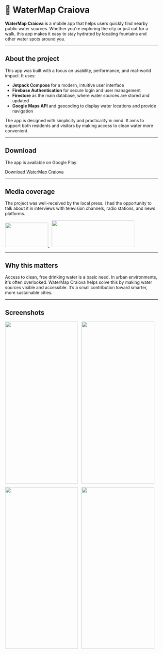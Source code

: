 # 🚰 WaterMap Craiova

**WaterMap Craiova** is a mobile app that helps users quickly find nearby public water sources. Whether you're exploring the city or just out for a walk, this app makes it easy to stay hydrated by locating fountains and other water spots around you.

---

## About the project

This app was built with a focus on usability, performance, and real-world impact. It uses:

* **Jetpack Compose** for a modern, intuitive user interface
* **Firebase Authentication** for secure login and user management
* **Firestore** as the main database, where water sources are stored and updated
* **Google Maps API** and geocoding to display water locations and provide navigation

The app is designed with simplicity and practicality in mind. It aims to support both residents and visitors by making access to clean water more convenient.

---

## Download

The app is available on Google Play:

[Download WaterMap Craiova](https://play.google.com/store/apps/details?id=com.app.water4craiova)

---

## Media coverage

The project was well-received by the local press. I had the opportunity to talk about it in interviews with television channels, radio stations, and news platforms.

<a href="https://www.euronews.ro/articole/aplicatia-care-iti-gaseste-apa-gratuita-un-elev-din-craiova-ajuta-oamenii-sa-gase">
  <img src="https://drive.google.com/uc?export=download&id=1eITEqizs7YuLnbdlf71BhHPl-JHcQnSj" width="142" height="80">
</a>
&nbsp;
<a href="https://www.gds.ro/Local/Dolj/2024-07-31/un-tanar-din-craiova-a-creeat-o-aplicatie-watermap-care-va-ajuta-sa-gasiti-cea-mai-apropiata-fantana-din-oras/">
  <img src="https://drive.google.com/uc?export=download&id=1k1kFeiYRf3ddATzHXXsi8dFdk0iYgspo" width="272" height="88">
</a>

---

## Why this matters

Access to clean, free drinking water is a basic need. In urban environments, it's often overlooked. WaterMap Craiova helps solve this by making water sources visible and accessible. It’s a small contribution toward smarter, more sustainable cities.

---

## Screenshots

<div style="display: flex; gap: 12px; flex-wrap: wrap;"> <img src="https://drive.google.com/uc?export=download&id=1Co7_yOhvEs-G17ErO2UXKmsx8jzCFgZh" width="240" height="532"> <img src="https://drive.google.com/uc?export=download&id=1hjJ7q_QGqSfia5EJX3Jayl786MhGWVUV" width="240" height="532"> <img src="https://drive.google.com/uc?export=download&id=1s0ZOjmAI1YOQzOCS2E5906EpDGiIl4Rm" width="240" height="532"> <img src="https://drive.google.com/uc?export=download&id=1b62E9BZhi3if3lU_eDuhRbIjYu0gJDgj" width="240" height="532"> </div>
